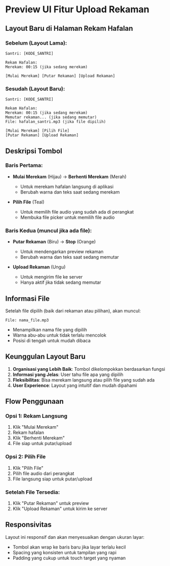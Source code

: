 # Preview UI Fitur Upload Rekaman

## Layout Baru di Halaman Rekam Hafalan

### Sebelum (Layout Lama):
```
Santri: [KODE_SANTRI]

Rekam Hafalan:
Merekam: 00:15 (jika sedang merekam)

[Mulai Merekam] [Putar Rekaman] [Upload Rekaman]
```

### Sesudah (Layout Baru):
```
Santri: [KODE_SANTRI]

Rekam Hafalan:
Merekam: 00:15 (jika sedang merekam)
Memutar rekaman... (jika sedang memutar)
File: hafalan_santri.mp3 (jika file dipilih)

[Mulai Merekam] [Pilih File]
[Putar Rekaman] [Upload Rekaman]
```

## Deskripsi Tombol

### Baris Pertama:
- **Mulai Merekam** (Hijau) → **Berhenti Merekam** (Merah)
  - Untuk merekam hafalan langsung di aplikasi
  - Berubah warna dan teks saat sedang merekam

- **Pilih File** (Teal)
  - Untuk memilih file audio yang sudah ada di perangkat
  - Membuka file picker untuk memilih file audio

### Baris Kedua (muncul jika ada file):
- **Putar Rekaman** (Biru) → **Stop** (Orange)
  - Untuk mendengarkan preview rekaman
  - Berubah warna dan teks saat sedang memutar

- **Upload Rekaman** (Ungu)
  - Untuk mengirim file ke server
  - Hanya aktif jika tidak sedang memutar

## Informasi File

Setelah file dipilih (baik dari rekaman atau pilihan), akan muncul:
```
File: nama_file.mp3
```
- Menampilkan nama file yang dipilih
- Warna abu-abu untuk tidak terlalu mencolok
- Posisi di tengah untuk mudah dibaca

## Keunggulan Layout Baru

1. **Organisasi yang Lebih Baik**: Tombol dikelompokkan berdasarkan fungsi
2. **Informasi yang Jelas**: User tahu file apa yang dipilih
3. **Fleksibilitas**: Bisa merekam langsung atau pilih file yang sudah ada
4. **User Experience**: Layout yang intuitif dan mudah dipahami

## Flow Penggunaan

### Opsi 1: Rekam Langsung
1. Klik "Mulai Merekam"
2. Rekam hafalan
3. Klik "Berhenti Merekam"
4. File siap untuk putar/upload

### Opsi 2: Pilih File
1. Klik "Pilih File"
2. Pilih file audio dari perangkat
3. File langsung siap untuk putar/upload

### Setelah File Tersedia:
1. Klik "Putar Rekaman" untuk preview
2. Klik "Upload Rekaman" untuk kirim ke server

## Responsivitas

Layout ini responsif dan akan menyesuaikan dengan ukuran layar:
- Tombol akan wrap ke baris baru jika layar terlalu kecil
- Spacing yang konsisten untuk tampilan yang rapi
- Padding yang cukup untuk touch target yang nyaman 